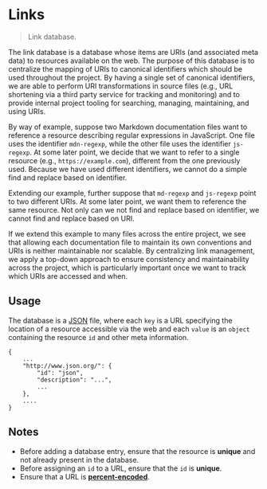 # Links

> Link database.

<section class="intro">

The link database is a database whose items are URIs (and associated meta data) to resources available on the web. The purpose of this database is to centralize the mapping of URIs to canonical identifiers which should be used throughout the project. By having a single set of canonical identifiers, we are able to perform URI transformations in source files (e.g., URL shortening via a third party service for tracking and monitoring) and to provide internal project tooling for searching, managing, maintaining, and using URIs.

By way of example, suppose two Markdown documentation files want to reference a resource describing regular expressions in JavaScript. One file uses the identifier `mdn-regexp`, while the other file uses the identifier `js-regexp`. At some later point, we decide that we want to refer to a single resource (e.g., `https://example.com`), different from the one previously used. Because we have used different identifiers, we cannot do a simple find and replace based on identifier.

Extending our example, further suppose that `md-regexp` and `js-regexp` point to two different URIs. At some later point, we want them to reference the same resource. Not only can we not find and replace based on identifier, we cannot find and replace based on URI.

If we extend this example to many files across the entire project, we see that allowing each documentation file to maintain its own conventions and URIs is neither maintainable nor scalable. By centralizing link management, we apply a top-down approach to ensure consistency and maintainability across the project, which is particularly important once we want to track which URIs are accessed and when.

</section>

<!-- /.intro -->


<section class="usage">

## Usage

The database is a [JSON][json] file, where each `key` is a URL specifying the location of a resource accessible via the web and each `value` is an `object` containing the resource `id` and other meta information.

``` text
{
    ...
    "http://www.json.org/": {
        "id": "json",
        "description": "...",
        ...
    },
    ....
}
``` 

</section>

<!-- /.usage -->


<section class="notes">

## Notes

* Before adding a database entry, ensure that the resource is __unique__ and not already present in the database.
* Before assigning an `id` to a URL, ensure that the `id` is __unique__.
* Ensure that a URL is [__percent-encoded__][percent-encoding].

</section>

<!-- /.notes -->


<section class="links">

[json]: http://www.json.org/
[percent-encoding]: https://en.wikipedia.org/wiki/Percent-encoding

</section>

<!-- /.links -->
